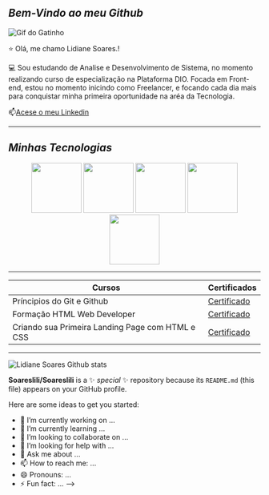 ## *Bem-Vindo ao meu Github*

![Gif do Gatinho](https://media.tenor.com/29Ok5pc0ivAAAAAd/gatinho-gato.gif)

⭐ Olá, me chamo Lidiane Soares.!

💻 Sou estudando de Analise e Desenvolvimento de Sistema, no momento realizando curso de especialização na Plataforma DIO. Focada em Front-end, estou no momento inicindo como Freelancer, e focando cada dia mais para conquistar minha primeira oportunidade na aréa da Tecnologia.

📫[Acese o meu Linkedin](www.linkedin.com/in/lidianesantossoares)

----
## *Minhas Tecnologias*

<p align="center">
<img src="https://cdn.jsdelivr.net/gh/devicons/devicon@latest/icons/css3/css3-original.svg" width="100px">
<img src="https://cdn.jsdelivr.net/gh/devicons/devicon@latest/icons/javascript/javascript-original.svg" width="100px">
<img src="https://cdn.jsdelivr.net/gh/devicons/devicon@latest/icons/html5/html5-original.svg" width="100px">
<img src="https://cdn.jsdelivr.net/gh/devicons/devicon@latest/icons/react/react-original.svg" width="100px">
<img src="https://cdn.jsdelivr.net/gh/devicons/devicon@latest/icons/git/git-original.svg" width="100px">
</p>

----

|Cursos | Certificados|
|-------| -------------|
|Príncipios do Git e Github | [Certificado](https://hermes.dio.me/certificates/VNEJZK3F.pdf)
|Formação HTML Web Developer| [Certificado](https://hermes.dio.me/certificates/HIALNQYE.pdf)
|Criando sua Primeira Landing Page com HTML e CSS | [Certificado](https://hermes.dio.me/certificates/AOFHYMJY.pdf)

----
![Lidiane Soares Github stats](https://github-readme-stats.vercel.app/api?username=Soareslili&show_icons=true&theme=radical)




**Soareslili/Soareslili** is a ✨ _special_ ✨ repository because its `README.md` (this file) appears on your GitHub profile.

Here are some ideas to get you started:

- 🔭 I’m currently working on ...
- 🌱 I’m currently learning ...
- 👯 I’m looking to collaborate on ...
- 🤔 I’m looking for help with ...
- 💬 Ask me about ...
- 📫 How to reach me: ...
- 😄 Pronouns: ...
- ⚡ Fun fact: ...
-->
